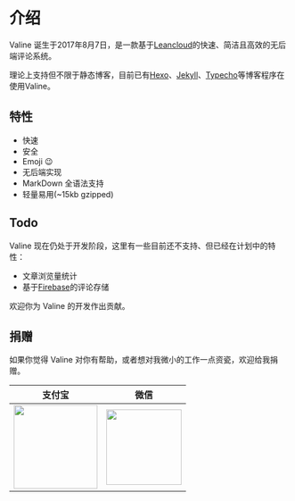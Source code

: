 # 介绍

Valine 诞生于2017年8月7日，是一款基于[Leancloud](https://leancloud.cn)的快速、简洁且高效的无后端评论系统。

理论上支持但不限于静态博客，目前已有[Hexo](https://hexo.io/)、[Jekyll](https://jekyllrb.com/)、[Typecho](http://typecho.org/)等博客程序在使用Valine。

## 特性

- 快速
- 安全
- Emoji :wink:
- 无后端实现
- MarkDown 全语法支持
- 轻量易用(~15kb gzipped)

## Todo

Valine 现在仍处于开发阶段，这里有一些目前还不支持、但已经在计划中的特性：
- 文章浏览量统计
- 基于[Firebase](https://firebase.google.com/)的评论存储

欢迎你为 Valine 的开发作出贡献。

## 捐赠
如果你觉得 Valine 对你有帮助，或者想对我微小的工作一点资瓷，欢迎给我捐赠。

| 支付宝 | 微信 | 
| :------: | :------: | 
| <img width="150" src="/alipay.png"> | <img width="135" src="/wechat.png"> |

<!-- 
## HTML 片段

请在需要评论框的`文章页`内相应位置引入下面的HTML代码：

```html
<head>
    ...
    <script src="//cdn1.lncld.net/static/js/3.0.4/av-min.js"></script>
    <script src='//unpkg.com/valine/dist/Valine.min.js'></script>
    ...
</head>
<body>
    ...
    <div id="comment"></div>
</body>
```

## 获取appid和appkey



## 配置

修改初始化对象中的`appId`和`appKey`的值为上面刚刚获取到的值即可(其他可以默认)。

```js
new Valine({
    el: '#comment' ,
    notify:false, 
    verify:false, 
    appId: '这里填上面获得的appid',
    appKey: '这里填上面获得的appkey',
    placeholder: 'just go go',
    path:window.location.pathname, 
    avatar:'mm' 
});
```
更多信息请查看[配置项](configuration.md)。

## npm安装

Valine 现已发布到[npm](https://www.npmjs.com/package/valine)，可以直接用命令安装：

```bash
npm install valine --save
``` -->
